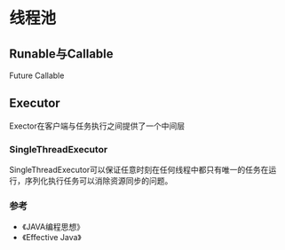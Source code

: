 # 线程池

## Runable与Callable

Future Callable

## Executor
Exector在客户端与任务执行之间提供了一个中间层


### SingleThreadExecutor
SingleThreadExecutor可以保证任意时刻在任何线程中都只有唯一的任务在运行，序列化执行任务可以消除资源同步的问题。



### 参考
- 《JAVA编程思想》
- 《Effective Java》

